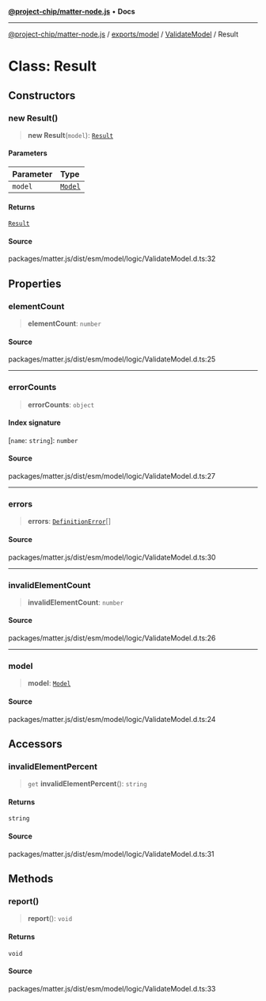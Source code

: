 [**@project-chip/matter-node.js**](../../../../../README.md) • **Docs**

***

[@project-chip/matter-node.js](../../../../../modules.md) / [exports/model](../../../README.md) / [ValidateModel](../README.md) / Result

# Class: Result

## Constructors

### new Result()

> **new Result**(`model`): [`Result`](Result.md)

#### Parameters

| Parameter | Type |
| :------ | :------ |
| `model` | [`Model`](../../../classes/Model.md) |

#### Returns

[`Result`](Result.md)

#### Source

packages/matter.js/dist/esm/model/logic/ValidateModel.d.ts:32

## Properties

### elementCount

> **elementCount**: `number`

#### Source

packages/matter.js/dist/esm/model/logic/ValidateModel.d.ts:25

***

### errorCounts

> **errorCounts**: `object`

#### Index signature

 \[`name`: `string`\]: `number`

#### Source

packages/matter.js/dist/esm/model/logic/ValidateModel.d.ts:27

***

### errors

> **errors**: [`DefinitionError`](../../../README.md#definitionerror)[]

#### Source

packages/matter.js/dist/esm/model/logic/ValidateModel.d.ts:30

***

### invalidElementCount

> **invalidElementCount**: `number`

#### Source

packages/matter.js/dist/esm/model/logic/ValidateModel.d.ts:26

***

### model

> **model**: [`Model`](../../../classes/Model.md)

#### Source

packages/matter.js/dist/esm/model/logic/ValidateModel.d.ts:24

## Accessors

### invalidElementPercent

> `get` **invalidElementPercent**(): `string`

#### Returns

`string`

#### Source

packages/matter.js/dist/esm/model/logic/ValidateModel.d.ts:31

## Methods

### report()

> **report**(): `void`

#### Returns

`void`

#### Source

packages/matter.js/dist/esm/model/logic/ValidateModel.d.ts:33
